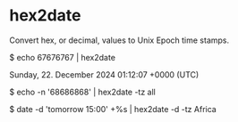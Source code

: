 # hex2date
Convert hex, or decimal, values to Unix Epoch time stamps.

$ echo 67676767 | hex2date

Sunday, 22. December 2024 01:12:07 +0000 (UTC)

$ echo -n '68686868' | hex2date -tz all

$ date -d 'tomorrow 15:00' +%s | hex2date -d -tz Africa
